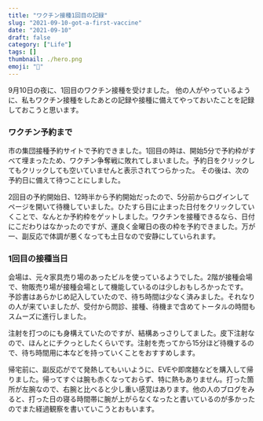 ```yaml
---
title: "ワクチン接種1回目の記録"
slug: "2021-09-10-got-a-first-vaccine"
date: "2021-09-10"
draft: false
category: ["Life"]
tags: []
thumbnail: ./hero.png
emoji: "💉"
---
```


9月10日の夜に、1回目のワクチン接種を受けました。
他の人がやっているように、私もワクチン接種をしたあとの記録や接種に備えてやっておいたことを記録しておこうと思います。

### ワクチン予約まで
市の集団接種予約サイトで予約できました。1回目の時は、開始5分で予約枠がすべて埋まったため、ワクチン争奪戦に敗れてしまいました。予約日をクリックしてもクリックしても空いていませんと表示されてつらかった。
その後は、次の予約日に備えて待つことにしました。

2回目の予約開始日、12時半から予約開始だったので、5分前からログインしてページを開いて待機していました。ひたすら目に止まった日付をクリックしていくことで、なんとか予約枠をゲットしました。ワクチンを接種できるなら、日付にこだわりはなかったのですが、運良く金曜日の夜の枠を予約できました。万が一、副反応で体調が悪くなっても土日なので安静にしていられます。

### 1回目の接種当日
会場は、元々家具売り場のあったビルを使っているようでした。2階が接種会場で、物販売り場が接種会場として機能しているのは少しおもしろかったです。
予診書はあらかじめ記入していたので、待ち時間は少なく済みました。それなりの人が来ていましたが、受付から問診、接種、待機まで含めてトータルの時間もスムーズに進行しました。

注射を打つのにも身構えていたのですが、結構あっさりしてました。皮下注射なので、ほんとにチクっとしたくらいです。注射を売ってから15分ほど待機するので、待ち時間用に本などを持っていくことをおすすめします。

帰宅前に、副反応がでて発熱してもいいように、EVEや即席麺などを購入して帰りました。帰ってすぐは腕も赤くなっておらず、特に熱もありません。打った箇所が左腕なので、右腕と比べると少し重い感覚はあります。他の人のブログをみると、打った日の寝る時間帯に腕が上がらなくなったと書いているのが多かったのでまた経過観察を書いていこうとおもいます。